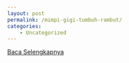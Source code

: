 ```yaml
---
layout: post
permalink: /mimpi-gigi-tumbuh-rambut/
categories:
    - Uncategorized
---
```


[Baca Selengkapnya](/05)